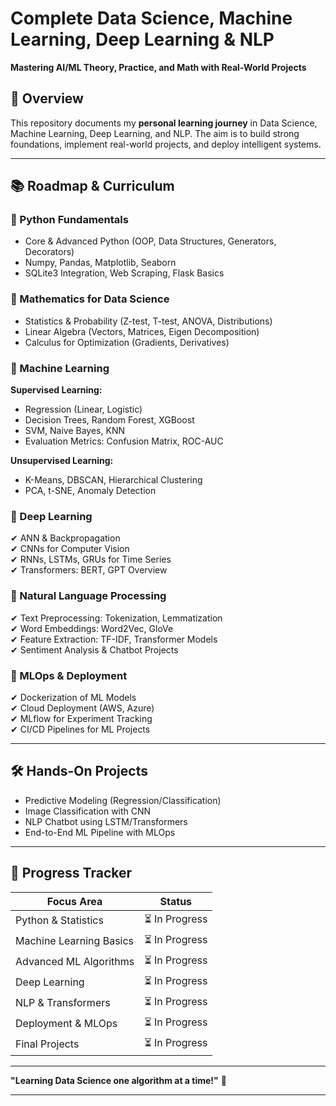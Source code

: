 # **Complete Data Science, Machine Learning, Deep Learning & NLP**  
**Mastering AI/ML Theory, Practice, and Math with Real-World Projects**

## **📌 Overview**  
This repository documents my **personal learning journey** in Data Science, Machine Learning, Deep Learning, and NLP. The aim is to build strong foundations, implement real-world projects, and deploy intelligent systems.

---

## **📚 Roadmap & Curriculum**  

### **🔹 Python Fundamentals**  
- Core & Advanced Python (OOP, Data Structures, Generators, Decorators)  
- Numpy, Pandas, Matplotlib, Seaborn  
- SQLite3 Integration, Web Scraping, Flask Basics  

### **🔹 Mathematics for Data Science**  
- Statistics & Probability (Z-test, T-test, ANOVA, Distributions)  
- Linear Algebra (Vectors, Matrices, Eigen Decomposition)  
- Calculus for Optimization (Gradients, Derivatives)  

### **🔹 Machine Learning**  
**Supervised Learning:**  
- Regression (Linear, Logistic)  
- Decision Trees, Random Forest, XGBoost  
- SVM, Naive Bayes, KNN  
- Evaluation Metrics: Confusion Matrix, ROC-AUC  

**Unsupervised Learning:**  
- K-Means, DBSCAN, Hierarchical Clustering  
- PCA, t-SNE, Anomaly Detection  

### **🔹 Deep Learning**  
✔ ANN & Backpropagation  
✔ CNNs for Computer Vision  
✔ RNNs, LSTMs, GRUs for Time Series  
✔ Transformers: BERT, GPT Overview  

### **🔹 Natural Language Processing**  
✔ Text Preprocessing: Tokenization, Lemmatization  
✔ Word Embeddings: Word2Vec, GloVe  
✔ Feature Extraction: TF-IDF, Transformer Models  
✔ Sentiment Analysis & Chatbot Projects  

### **🔹 MLOps & Deployment**  
✔ Dockerization of ML Models  
✔ Cloud Deployment (AWS, Azure)  
✔ MLflow for Experiment Tracking  
✔ CI/CD Pipelines for ML Projects  

---

## **🛠 Hands-On Projects**  
- Predictive Modeling (Regression/Classification)  
- Image Classification with CNN  
- NLP Chatbot using LSTM/Transformers  
- End-to-End ML Pipeline with MLOps  

---

## **📅 Progress Tracker**  

| **Focus Area**               | **Status**     |  
|------------------------------|----------------|  
| Python & Statistics          | ⏳ In Progress |  
| Machine Learning Basics      | ⏳ In Progress |  
| Advanced ML Algorithms       | ⏳ In Progress |  
| Deep Learning                | ⏳ In Progress |  
| NLP & Transformers           | ⏳ In Progress |  
| Deployment & MLOps           | ⏳ In Progress |  
| Final Projects               | ⏳ In Progress |  

---

**"Learning Data Science one algorithm at a time!"** 🚀  

---